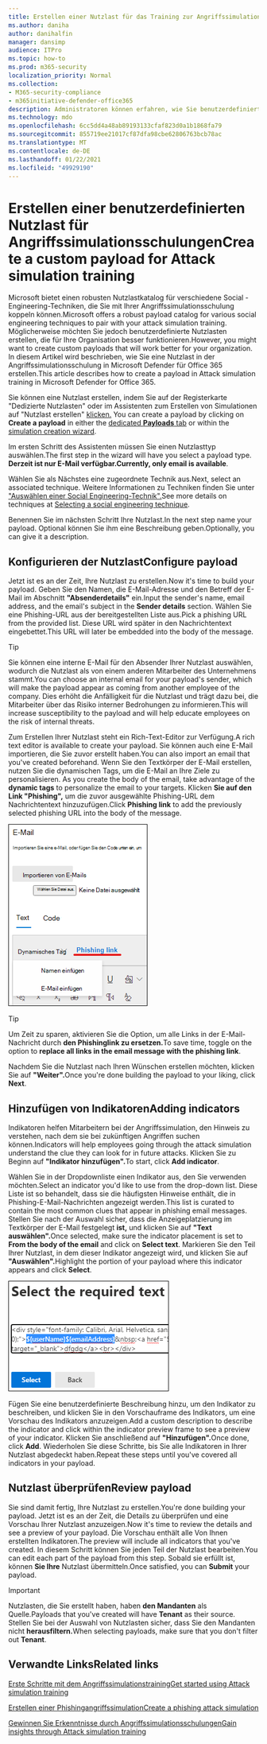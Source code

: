 ```yaml
---
title: Erstellen einer Nutzlast für das Training zur Angriffssimulation
ms.author: daniha
author: danihalfin
manager: dansimp
audience: ITPro
ms.topic: how-to
ms.prod: m365-security
localization_priority: Normal
ms.collection:
- M365-security-compliance
- m365initiative-defender-office365
description: Administratoren können erfahren, wie Sie benutzerdefinierte Nutzlasten für das Training zur Angriffssimulation in Microsoft Defender für Office 365 erstellen.
ms.technology: mdo
ms.openlocfilehash: 6cc5dd4a48ab89193133cfaf823d0a1b1868fa79
ms.sourcegitcommit: 855719ee21017cf87dfa98cbe62806763bcb78ac
ms.translationtype: MT
ms.contentlocale: de-DE
ms.lasthandoff: 01/22/2021
ms.locfileid: "49929190"
---
```

# <a name="create-a-custom-payload-for-attack-simulation-training"></a><span data-ttu-id="b3b40-103">Erstellen einer benutzerdefinierten Nutzlast für Angriffssimulationsschulungen</span><span class="sxs-lookup"><span data-stu-id="b3b40-103">Create a custom payload for Attack simulation training</span></span>

<span data-ttu-id="b3b40-104">Microsoft bietet einen robusten Nutzlastkatalog für verschiedene Social -Engineering-Techniken, die Sie mit Ihrer Angriffssimulationsschulung koppeln können.</span><span class="sxs-lookup"><span data-stu-id="b3b40-104">Microsoft offers a robust payload catalog for various social engineering techniques to pair with your attack simulation training.</span></span> <span data-ttu-id="b3b40-105">Möglicherweise möchten Sie jedoch benutzerdefinierte Nutzlasten erstellen, die für Ihre Organisation besser funktionieren.</span><span class="sxs-lookup"><span data-stu-id="b3b40-105">However, you might want to create custom payloads that will work better for your organization.</span></span> <span data-ttu-id="b3b40-106">In diesem Artikel wird beschrieben, wie Sie eine Nutzlast in der Angriffssimulationsschulung in Microsoft Defender für Office 365 erstellen.</span><span class="sxs-lookup"><span data-stu-id="b3b40-106">This article describes how to create a payload in Attack simulation training in Microsoft Defender for Office 365.</span></span>

<span data-ttu-id="b3b40-107">Sie können eine Nutzlast erstellen, indem Sie auf der Registerkarte "Dedizierte Nutzlasten" oder im Assistenten zum Erstellen von Simulationen auf "Nutzlast erstellen" [klicken.](attack-simulation-training.md#selecting-a-payload) [  ](https://security.microsoft.com/attacksimulator?viewid=payload) </span><span class="sxs-lookup"><span data-stu-id="b3b40-107">You can create a payload by clicking on **Create a payload** in either the [dedicated **Payloads** tab](https://security.microsoft.com/attacksimulator?viewid=payload) or within the [simulation creation wizard](attack-simulation-training.md#selecting-a-payload).</span></span>

<span data-ttu-id="b3b40-108">Im ersten Schritt des Assistenten müssen Sie einen Nutzlasttyp auswählen.</span><span class="sxs-lookup"><span data-stu-id="b3b40-108">The first step in the wizard will have you select a payload type.</span></span> <span data-ttu-id="b3b40-109">**Derzeit ist nur E-Mail verfügbar.**</span><span class="sxs-lookup"><span data-stu-id="b3b40-109">**Currently, only email is available**.</span></span>

<span data-ttu-id="b3b40-110">Wählen Sie als Nächstes eine zugeordnete Technik aus.</span><span class="sxs-lookup"><span data-stu-id="b3b40-110">Next, select an associated technique.</span></span> <span data-ttu-id="b3b40-111">Weitere Informationen zu Techniken finden Sie unter ["Auswählen einer Social Engineering-Technik".](attack-simulation-training.md#selecting-a-social-engineering-technique)</span><span class="sxs-lookup"><span data-stu-id="b3b40-111">See more details on techniques at [Selecting a social engineering technique](attack-simulation-training.md#selecting-a-social-engineering-technique).</span></span>

<span data-ttu-id="b3b40-112">Benennen Sie im nächsten Schritt Ihre Nutzlast.</span><span class="sxs-lookup"><span data-stu-id="b3b40-112">In the next step name your payload.</span></span> <span data-ttu-id="b3b40-113">Optional können Sie ihm eine Beschreibung geben.</span><span class="sxs-lookup"><span data-stu-id="b3b40-113">Optionally, you can give it a description.</span></span>

## <a name="configure-payload"></a><span data-ttu-id="b3b40-114">Konfigurieren der Nutzlast</span><span class="sxs-lookup"><span data-stu-id="b3b40-114">Configure payload</span></span>

<span data-ttu-id="b3b40-115">Jetzt ist es an der Zeit, Ihre Nutzlast zu erstellen.</span><span class="sxs-lookup"><span data-stu-id="b3b40-115">Now it's time to build your payload.</span></span> <span data-ttu-id="b3b40-116">Geben Sie den Namen, die E-Mail-Adresse und den Betreff der E-Mail im Abschnitt **"Absenderdetails"** ein.</span><span class="sxs-lookup"><span data-stu-id="b3b40-116">Input the sender's name, email address, and the email's subject in the **Sender details** section.</span></span> <span data-ttu-id="b3b40-117">Wählen Sie eine Phishing-URL aus der bereitgestellten Liste aus.</span><span class="sxs-lookup"><span data-stu-id="b3b40-117">Pick a phishing URL from the provided list.</span></span> <span data-ttu-id="b3b40-118">Diese URL wird später in den Nachrichtentext eingebettet.</span><span class="sxs-lookup"><span data-stu-id="b3b40-118">This URL will later be embedded into the body of the message.</span></span>

> [!TIP]
> <span data-ttu-id="b3b40-119">Sie können eine interne E-Mail für den Absender Ihrer Nutzlast auswählen, wodurch die Nutzlast als von einem anderen Mitarbeiter des Unternehmens stammt.</span><span class="sxs-lookup"><span data-stu-id="b3b40-119">You can choose an internal email for your payload's sender, which will make the payload appear as coming from another employee of the company.</span></span> <span data-ttu-id="b3b40-120">Dies erhöht die Anfälligkeit für die Nutzlast und trägt dazu bei, die Mitarbeiter über das Risiko interner Bedrohungen zu informieren.</span><span class="sxs-lookup"><span data-stu-id="b3b40-120">This will increase susceptibility to the payload and will help educate employees on the risk of internal threats.</span></span>

<span data-ttu-id="b3b40-121">Zum Erstellen Ihrer Nutzlast steht ein Rich-Text-Editor zur Verfügung.</span><span class="sxs-lookup"><span data-stu-id="b3b40-121">A rich text editor is available to create your payload.</span></span> <span data-ttu-id="b3b40-122">Sie können auch eine E-Mail importieren, die Sie zuvor erstellt haben.</span><span class="sxs-lookup"><span data-stu-id="b3b40-122">You can also import an email that you've created beforehand.</span></span> <span data-ttu-id="b3b40-123">Wenn Sie den Textkörper der E-Mail erstellen, nutzen Sie die dynamischen Tags, um die E-Mail an Ihre Ziele zu personalisieren. </span><span class="sxs-lookup"><span data-stu-id="b3b40-123">As you create the body of the email, take advantage of the **dynamic tags** to personalize the email to your targets.</span></span> <span data-ttu-id="b3b40-124">Klicken **Sie auf den Link "Phishing",** um die zuvor ausgewählte Phishing-URL dem Nachrichtentext hinzuzufügen.</span><span class="sxs-lookup"><span data-stu-id="b3b40-124">Click **Phishing link** to add the previously selected phishing URL into the body of the message.</span></span>

![Phishinglink und dynamische Tags, die in der Nutzlasterstellung für Microsoft Defender für Office 365 hervorgehoben sind](../../media/attack-sim-preview-payload-email-body.png)

> [!TIP]
> <span data-ttu-id="b3b40-126">Um Zeit zu sparen, aktivieren Sie die Option, um alle Links in der E-Mail-Nachricht durch **den Phishinglink zu ersetzen.**</span><span class="sxs-lookup"><span data-stu-id="b3b40-126">To save time, toggle on the option to **replace all links in the email message with the phishing link**.</span></span>

<span data-ttu-id="b3b40-127">Nachdem Sie die Nutzlast nach Ihren Wünschen erstellen möchten, klicken Sie auf **"Weiter".**</span><span class="sxs-lookup"><span data-stu-id="b3b40-127">Once you're done building the payload to your liking, click **Next**.</span></span>

## <a name="adding-indicators"></a><span data-ttu-id="b3b40-128">Hinzufügen von Indikatoren</span><span class="sxs-lookup"><span data-stu-id="b3b40-128">Adding indicators</span></span>

<span data-ttu-id="b3b40-129">Indikatoren helfen Mitarbeitern bei der Angriffssimulation, den Hinweis zu verstehen, nach dem sie bei zukünftigen Angriffen suchen können.</span><span class="sxs-lookup"><span data-stu-id="b3b40-129">Indicators will help employees going through the attack simulation understand the clue they can look for in future attacks.</span></span> <span data-ttu-id="b3b40-130">Klicken Sie zu Beginn auf **"Indikator hinzufügen".**</span><span class="sxs-lookup"><span data-stu-id="b3b40-130">To start, click **Add indicator**.</span></span>

<span data-ttu-id="b3b40-131">Wählen Sie in der Dropdownliste einen Indikator aus, den Sie verwenden möchten.</span><span class="sxs-lookup"><span data-stu-id="b3b40-131">Select an indicator you'd like to use from the drop-down list.</span></span> <span data-ttu-id="b3b40-132">Diese Liste ist so behandelt, dass sie die häufigsten Hinweise enthält, die in Phishing-E-Mail-Nachrichten angezeigt werden.</span><span class="sxs-lookup"><span data-stu-id="b3b40-132">This list is curated to contain the most common clues that appear in phishing email messages.</span></span> <span data-ttu-id="b3b40-133">Stellen Sie nach der Auswahl sicher, dass die Anzeigeplatzierung im Textkörper der E-Mail festgelegt **ist,** und klicken Sie auf **"Text auswählen".**</span><span class="sxs-lookup"><span data-stu-id="b3b40-133">Once selected, make sure the indicator placement is set to **From the body of the email** and click on **Select text**.</span></span> <span data-ttu-id="b3b40-134">Markieren Sie den Teil Ihrer Nutzlast, in dem dieser Indikator angezeigt wird, und klicken Sie auf **"Auswählen".**</span><span class="sxs-lookup"><span data-stu-id="b3b40-134">Highlight the portion of your payload where this indicator appears and click **Select**.</span></span>

![Hervorgehobener Text im Nachrichtentext, der einem Indikator im Angriffssimulationstraining hinzugefügt werden soll](../../media/attack-sim-preview-select-text.png)

<span data-ttu-id="b3b40-136">Fügen Sie eine benutzerdefinierte Beschreibung hinzu, um den Indikator zu beschreiben, und klicken Sie in den Vorschauframe des Indikators, um eine Vorschau des Indikators anzuzeigen.</span><span class="sxs-lookup"><span data-stu-id="b3b40-136">Add a custom description to describe the indicator and click within the indicator preview frame to see a preview of your indicator.</span></span> <span data-ttu-id="b3b40-137">Klicken Sie anschließend auf **"Hinzufügen".**</span><span class="sxs-lookup"><span data-stu-id="b3b40-137">Once done, click **Add**.</span></span> <span data-ttu-id="b3b40-138">Wiederholen Sie diese Schritte, bis Sie alle Indikatoren in Ihrer Nutzlast abgedeckt haben.</span><span class="sxs-lookup"><span data-stu-id="b3b40-138">Repeat these steps until you've covered all indicators in your payload.</span></span>

## <a name="review-payload"></a><span data-ttu-id="b3b40-139">Nutzlast überprüfen</span><span class="sxs-lookup"><span data-stu-id="b3b40-139">Review payload</span></span>

<span data-ttu-id="b3b40-140">Sie sind damit fertig, Ihre Nutzlast zu erstellen.</span><span class="sxs-lookup"><span data-stu-id="b3b40-140">You're done building your payload.</span></span> <span data-ttu-id="b3b40-141">Jetzt ist es an der Zeit, die Details zu überprüfen und eine Vorschau Ihrer Nutzlast anzuzeigen.</span><span class="sxs-lookup"><span data-stu-id="b3b40-141">Now it's time to review the details and see a preview of your payload.</span></span> <span data-ttu-id="b3b40-142">Die Vorschau enthält alle Von Ihnen erstellten Indikatoren.</span><span class="sxs-lookup"><span data-stu-id="b3b40-142">The preview will include all indicators that you've created.</span></span> <span data-ttu-id="b3b40-143">In diesem Schritt können Sie jeden Teil der Nutzlast bearbeiten.</span><span class="sxs-lookup"><span data-stu-id="b3b40-143">You can edit each part of the payload from this step.</span></span> <span data-ttu-id="b3b40-144">Sobald sie erfüllt ist, können **Sie Ihre** Nutzlast übermitteln.</span><span class="sxs-lookup"><span data-stu-id="b3b40-144">Once satisfied, you can **Submit** your payload.</span></span>

> [!IMPORTANT]
> <span data-ttu-id="b3b40-145">Nutzlasten, die Sie erstellt haben, haben **den Mandanten** als Quelle.</span><span class="sxs-lookup"><span data-stu-id="b3b40-145">Payloads that you've created will have **Tenant** as their source.</span></span> <span data-ttu-id="b3b40-146">Stellen Sie bei der Auswahl von Nutzlasten sicher, dass Sie den Mandanten nicht **herausfiltern.**</span><span class="sxs-lookup"><span data-stu-id="b3b40-146">When selecting payloads, make sure that you don't filter out **Tenant**.</span></span>

## <a name="related-links"></a><span data-ttu-id="b3b40-147">Verwandte Links</span><span class="sxs-lookup"><span data-stu-id="b3b40-147">Related links</span></span>

[<span data-ttu-id="b3b40-148">Erste Schritte mit dem Angriffssimulationstraining</span><span class="sxs-lookup"><span data-stu-id="b3b40-148">Get started using Attack simulation training</span></span>](attack-simulation-training-get-started.md)

[<span data-ttu-id="b3b40-149">Erstellen einer Phishingangriffssimulation</span><span class="sxs-lookup"><span data-stu-id="b3b40-149">Create a phishing attack simulation</span></span>](attack-simulation-training.md)

[<span data-ttu-id="b3b40-150">Gewinnen Sie Erkenntnisse durch Angriffssimulationsschulungen</span><span class="sxs-lookup"><span data-stu-id="b3b40-150">Gain insights through Attack simulation training</span></span>](attack-simulation-training-insights.md)
